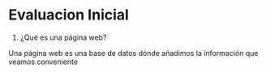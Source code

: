 # Evaluacion Inicial
1. ¿Qué es una página web?

Una página web es una base de datos dónde añadimos la información que veamos conveniente

